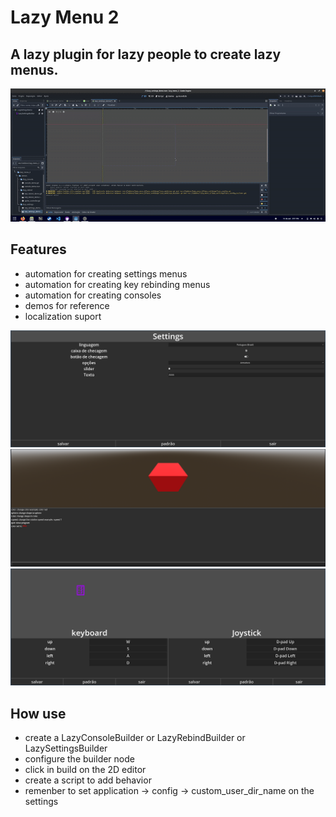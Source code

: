 # Lazy Menu 2

## A lazy plugin for lazy people to create lazy menus.
![alt text](./video_demo.gif)



## Features
- automation for creating settings menus
- automation for creating key rebinding menus 
- automation for creating consoles
- demos for reference
- localization suport

![alt text](./menu.png)
![alt text](./console.png)
![alt text](./rebind.png)

## How use
- create a LazyConsoleBuilder or LazyRebindBuilder or LazySettingsBuilder
- configure the builder node
- click in build on the 2D editor
- create a script to add behavior
- remenber to set application -> config -> custom_user_dir_name on the settings

